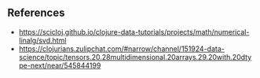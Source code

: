 ## References

* https://scicloj.github.io/clojure-data-tutorials/projects/math/numerical-linalg/svd.html
* https://clojurians.zulipchat.com/#narrow/channel/151924-data-science/topic/tensors.20.28multidimensional.20arrays.29.20with.20dtype-next/near/545844199
